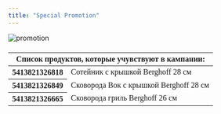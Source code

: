 ```yaml
---
title: "Special Promotion"
---
```


<div class="rules_container">
    <div class="rules_content">
      <img src="images/promotion_ru.jpg" alt="promotion" style="margin-bottom: 1%">
        <div class="tables" style="font-family: none">
            <table style="width: 100%">
                <thead><th colspan="2">Список продуктов, которые учувствуют в кампании:</th></thead>
                <tbody>
                    <tr>
                        <th>5413821326818 </th> <td>Сотейник с крышкой Berghoff 28 см</td>
                    </tr>
                    <tr>
                        <th>5413821326849</th> <td>	Сковорода Вок с крышкой Berghoff 28 см</td>
                    </tr>
                    <tr>
                        <th>5413821326665</th> <td>Сковорода гриль Berghoff 26 см</td>
                    </tr>
                    <!-- <tr>
                        <th>5413821326788</th> <td>Высокая кастрюля с крышкой Berghoff 24см</td>
                    </tr>
                    <tr>
                        <th>5413821326849</th> <td>Сковорода Вок с крышкой Berghoff 28 см</td>
                    </tr>
                    <tr>
                        <th>5413821326566</th> <td>Сковорода Berghoff 20 см</td>
                    </tr>
                    <tr>
                        <th>5413821326603</th> <td>Сковорода Berghoff 24 см</td>
                    </tr>
                    <tr>
                        <th>5413821326634</th> <td>Сковорода Berghoff 28 см</td>
                    </tr>
                    <tr>
                        <th>5413821326665</th> <td>Сковорода гриль 26 см</td>
                    </tr>
                    <tr>
                        <th colspan="2">Товары могут быть разными.</th>
                    </tr> -->
                </tbody>
            </table>
            <!-- <table>
                <thead><th colspan="2">И получи бесплатно 1 кухонный аксессуар на выбор:</th></thead>
                <tbody>
                    <tr>
                        <th>5413821085548</th> <td>Лопатка Berghoff</td>
                    </tr>
                    <tr>
                        <th>5413821085586</th> <td>Лопатка Berghoff</td>
                    </tr>
                    <tr>
                        <th>5413821059723</th> <td>Толкушка для картофеля Berghoff</td>
                    </tr>
                </tbody>
            </table> -->
        </div>
    </div>
    <!-- <div class="no_promotion">
        <p>Спасибо, что ознакомились с нашими рекламными кампаниями.</p>
        <p>Специальной рекламной кампании в данный момент нет.</p>
        <p>Пожалуйста, возвращайтесь в ближайшее время.</p>
    </div> -->
</div>
